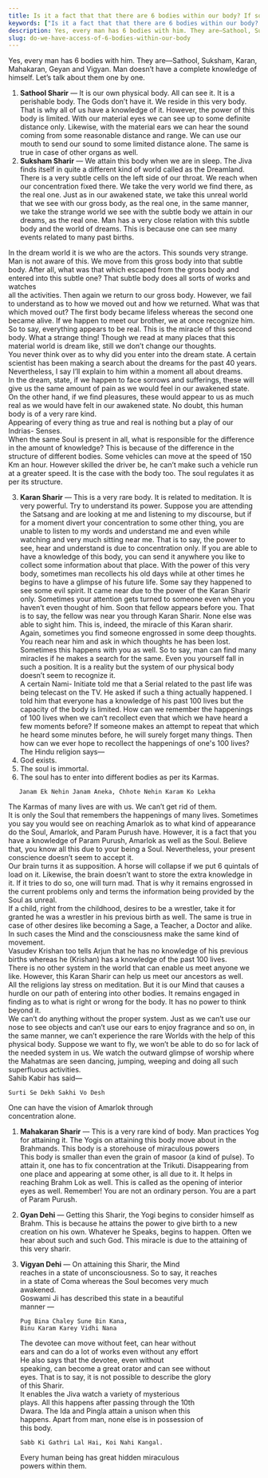 ```yaml
---
title: Is it a fact that that there are 6 bodies within our body? If so, which are those 6 bodies?
keywords: ["Is it a fact that that there are 6 bodies within our body? If so, which are those 6 bodies?",Sahib Bandgi books,]
description: Yes, every man has 6 bodies with him. They are—Sathool, Suksham, Karan, Mahakaran, Geyan and Vigyan. Man doesn’t have a complete knowledge of himself. Let’
slug: do-we-have-access-of-6-bodies-within-our-body
---
```


Yes, every man has 6 bodies with him. They are—Sathool, Suksham, Karan, Mahakaran, Geyan and Vigyan. Man doesn’t have a complete knowledge of himself. Let’s talk about them one by one.  
  
1. **Sathool Sharir** — It is our own physical body. All can see it. It is a perishable body. The Gods don’t have it. We reside in this very body. That is why all of us have a knowledge of it. However, the power of this body is limited. With our material eyes we can see up to some definite distance only. Likewise, with the material ears we can hear the sound coming from some reasonable distance and range. We can use our mouth to send our sound to some limited distance alone. The same is true in case of other organs as well.  
2. **Suksham Sharir** — We attain this body when we are in sleep. The Jiva finds itself in quite a different kind of world called as the Dreamland. There is a very subtle cells on the left side of our throat. We reach when our concentration fixed there. We take the very world we find there, as the real one. Just as in our awakened state, we take this unreal world that we see with our gross body, as the real one, in the same manner, we take the strange world we see with the subtle body we attain in our dreams, as the real one. Man has a very close relation with this subtle body and the world of dreams. This is because one can see many events related to many past births.  
  
In the dream world it is we who are the actors. This sounds very strange. Man is not aware of this. We move from this gross body into that subtle body. After all, what was that which escaped from the gross body and entered into this subtle one? That subtle body does all sorts of works and watches  
all the activities. Then again we return to our gross body. However, we fail to understand as to how we moved out and how we returned. What was that which moved out? The first body became lifeless whereas the second one became alive. If we happen to meet our brother, we at once recognize him. So to say, everything appears to be real. This is the miracle of this second body. What a strange thing! Though we read at many places that this material world is dream like, still we don’t change our thoughts.  
You never think over as to why did you enter into the dream state. A certain scientist has been making a search about the dreams for the past 40 years. Nevertheless, I say I’ll explain to him within a moment all about dreams.  
In the dream, state, if we happen to face sorrows and sufferings, these will give us the same amount of pain as we would feel in our awakened state. On the other hand, if we find pleasures, these would appear to us as much real as we would have felt in our awakened state. No doubt, this human body is of a very rare kind.  
Appearing of every thing as true and real is nothing but a play of our Indrias- Senses.  
When the same Soul is present in all, what is responsible for the difference in the amount of knowledge? This is because of the difference in the structure of different bodies. Some vehicles can move at the speed of 150 Km an hour. However skilled the driver be, he can’t make such a vehicle run at a greater speed. It is the case with the body too. The soul regulates it as per its structure.  
  
3. **Karan Sharir** — This is a very rare body. It is related to meditation. It is very powerful. Try to understand its power. Suppose you are attending the Satsang and are looking at me and listening to my discourse, but if for a moment divert your concentration to some other thing, you are unable to listen to my words and understand me and even while watching and very much sitting near me. That is to say, the power to see, hear and understand is due to concentration only. If you are able to have a knowledge of this body, you can send it anywhere you like to collect some information about that place. With the power of this very body, sometimes man recollects his old days while at other times he begins to have a glimpse of his future life. Some say they happened to see some evil spirit. It came near due to the power of the Karan Sharir only. Sometimes your attention gets turned to someone even when you haven’t even thought of him. Soon that fellow appears before you. That is to say, the fellow was near you through Karan Sharir. None else was able to sight him. This is, indeed, the miracle of this Karan sharir.  
   Again, sometimes you find someone engrossed in some deep thoughts. You reach near him and ask in which thoughts he has been lost. Sometimes this happens with you as well. So to say, man can find many miracles if he makes a search for the same. Even you yourself fall in such a position. It is a reality but the system of our physical body doesn’t seem to recognize it.  
   A certain Nami- Initiate told me that a Serial related to the past life was being telecast on the TV. He asked if such a thing actually happened. I told him that everyone has a knowledge of his past 100 lives but the capacity of the body is limited. How can we remember the happenings of 100 lives when we can’t recollect even that which we have heard a few moments before? If someone makes an attempt to repeat that which he heard some minutes before, he will surely forget many things. Then how can we ever hope to recollect the happenings of one's 100 lives?  
The Hindu religion says—  
1. God exists.  
2. The soul is immortal.  
3. The soul has to enter into different bodies as per its Karmas.  
```text  
   Janam Ek Nehin Janam Aneka, Chhote Nehin Karam Ko Lekha  
```  
   The Karmas of many lives are with us. We can’t get rid of them.  
   It is only the Soul that remembers the happenings of many lives. Sometimes you say you would see on reaching Amarlok as to what kind of appearance do the Soul, Amarlok, and Param Purush have. However, it is a fact that you have a knowledge of Param Purush, Amarlok as well as the Soul. Believe that, you know all this due to your being a Soul. Nevertheless, your present conscience doesn’t seem to accept it.  
   Our brain turns it as supposition. A horse will collapse if we put 6 quintals of load on it. Likewise, the brain doesn’t want to store the extra knowledge in it. If it tries to do so, one will turn mad. That is why it remains engrossed in the current problems only and terms the information being provided by the Soul as unreal.   
   If a child, right from the childhood, desires to be a wrestler, take it for granted he was a wrestler in his previous birth as well. The same is true in case of other desires like becoming a Sage, a Teacher, a Doctor and alike. In such cases the Mind and the consciousness make the same kind of movement.  
   Vasudev Krishan too tells Arjun that he has no knowledge of his previous births whereas he (Krishan) has a knowledge of the past 100 lives.  
There is no other system in the world that can enable us meet anyone we like. However, this Karan Sharir can help us meet our ancestors as well.  
All the religions lay stress on meditation. But it is our Mind that causes a hurdle on our path of entering into other bodies. It remains engaged in finding as to what is right or wrong for the body. It has no power to think beyond it.  
We can’t do anything without the proper system. Just as we can’t use our nose to see objects and can’t use our ears to enjoy fragrance and so on, in the same manner, we can’t experience the rare Worlds with the help of this physical body. Suppose we want to fly, we won’t be able to do so for lack of the needed system in us. We watch the outward glimpse of worship where the Mahatmas are seen dancing, jumping, weeping and doing all such superfluous activities.  
Sahib Kabir has said—  
```text  
Surti Se Dekh Sakhi Vo Desh  
```  
One can have the vision of Amarlok through  
concentration alone.  
  
1. **Mahakaran Sharir** — This is a very rare kind of body. Man practices Yog for attaining it. The Yogis on attaining this body move about in the Brahmands. This body is a storehouse of miraculous powers  
   This body is smaller than even the grain of masoor (a kind of pulse). To attain it, one has to fix concentration at the Trikuti. Disappearing from one place and appearing at some other, is all due to it. It helps in reaching Brahm Lok as well. This is called as the opening of interior eyes as well. Remember! You are not an ordinary person. You are a part of Param Purush.  
2. **Gyan Dehi** — Getting this Sharir, the Yogi begins to consider himself as Brahm. This is because he attains the power to give birth to a new creation on his own. Whatever he Speaks, begins to happen. Often we hear about such and such God. This miracle is due to the attaining of this very sharir.  
  
6. **Vigyan Dehi** — On attaining this Sharir, the Mind  
   reaches in a state of unconsciousness. So to say, it reaches  
   in a state of Coma whereas the Soul becomes very much  
   awakened.  
   Goswami Ji has described this state in a beautiful  
   manner —  
   ```text  
   Pug Bina Chaley Sune Bin Kana,  
   Binu Karam Karey Vidhi Nana  
   ```  
   The devotee can move without feet, can hear without  
   ears and can do a lot of works even without any effort  
   He also says that the devotee, even without  
   speaking, can become a great orator and can see without  
   eyes. That is to say, it is not possible to describe the glory  
   of this Sharir.  
   It enables the Jiva watch a variety of mysterious  
   plays. All this happens after passing through the 10th  
   Dwara. The Ida and Pingla attain a unison when this  
   happens. Apart from man, none else is in possession of  
   this body.  
   ```text  
   Sabb Ki Gathri Lal Hai, Koi Nahi Kangal.  
   ```  
   Every human being has great hidden miraculous  
   powers within them.  



  